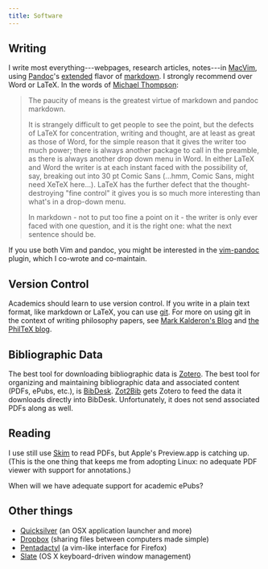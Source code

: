 ```yaml
---
title: Software
---
```


Writing
-------

I write most everything---webpages, research articles, notes---in
[MacVim][], using [Pandoc][]'s [extended][] flavor of [markdown][]. I
strongly recommend over Word or LaTeX. In the words of [Michael
Thompson][]:

> The paucity of means is the greatest virtue of markdown and pandoc
> markdown.
>
> It is strangely difficult to get people to see the point, but the
> defects of LaTeX for concentration, writing and thought, are at least
> as great as those of Word, for the simple reason that it gives the
> writer too much power; there is always another package to call in the
> preamble, as there is always another drop down menu in Word. In either
> LaTeX and Word the writer is at each instant faced with the
> possibility of, say, breaking out into 30 pt Comic Sans (...hmm, Comic
> Sans, might need XeTeX here...). LaTeX has the further defect that the
> thought-destroying "fine control" it gives you is so much more
> interesting than what's in a drop-down menu.
>
> In markdown - not to put too fine a point on it - the writer is only
> ever faced with one question, and it is the right one: what the next
> sentence should be.

If you use both Vim and pandoc, you might be interested in the
[vim-pandoc][] plugin, which I co-wrote and co-maintain.

Version Control
---------------

Academics should learn to use version control. If you write in a plain
text format, like markdown or LaTeX, you can use [git][]. For more on
using git in the context of writing philosophy papers, see [Mark
Kalderon's Blog][] and [the PhilTeX blog][].

Bibliographic Data
------------------

The best tool for downloading bibliographic data is [Zotero][]. The best
tool for organizing and maintaining bibliographic data and associated
content (PDFs, ePubs, etc.), is [BibDesk][]. [Zot2Bib][] gets Zotero to
feed the data it downloads directly into BibDesk. Unfortunately, it does
not send associated PDFs along as well.

Reading
-------

I use still use [Skim][] to read PDFs, but Apple's Preview.app is
catching up. (This is the one thing that keeps me from adopting Linux:
no adequate PDF viewer with support for annotations.)

When will we have adequate support for academic ePubs?

Other things
------------

-   [Quicksilver][] (an OSX application launcher and more)
-   [Dropbox][] (sharing files between computers made simple)
-   [Pentadactyl][] (a vim-like interface for Firefox)
-   [Slate][] (OS X keyboard-driven window management)

  [MacVim]: http://code.google.com/p/macvim/
  [Pandoc]: http://johnmacfarlane.net/pandoc/
  [extended]: http://johnmacfarlane.net/pandoc/README.html#pandocs-markdown-vs.standard-markdown
  [markdown]: http://daringfireball.net/projects/markdown/
  [Michael Thompson]: http://www.pitt.edu/~mthompso/
  [vim-pandoc]: https://github.com/vim-pandoc/vim-pandoc
  [git]: http://git.or.cz/
  [Mark Kalderon's Blog]: http://markelikalderon.com/category/version-control/git/
  [the PhilTeX blog]: http://www.charlietanksley.net/philtex/category/git/
  [Zotero]: http://www.zotero.org/
  [BibDesk]: http://bibdesk.sourceforge.net/
  [Zot2Bib]: http://mackerron.com/zot2bib/
  [Skim]: http://skim-app.sourceforge.net/
  [Quicksilver]: http://qsapp.com
  [Dropbox]: https://www.getdropbox.com/referrals/NTg1MzM4OQ
  [Pentadactyl]: http://dactyl.sourceforge.net/pentadactyl/
  [Slate]: https://github.com/jigish/slate
